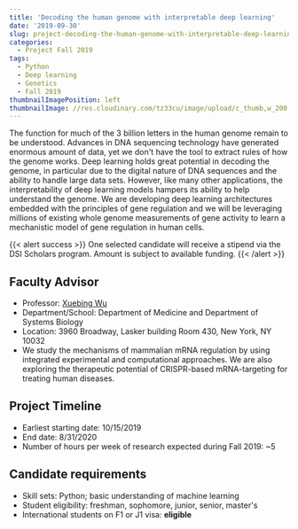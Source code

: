 ```yaml
---
title: 'Decoding the human genome with interpretable deep learning'
date: '2019-09-30'
slug: project-decoding-the-human-genome-with-interpretable-deep-learning
categories:
  - Project Fall 2019
tags:
  - Python
  - Deep learning
  - Genetics
  - Fall 2019
thumbnailImagePosition: left
thumbnailImage: //res.cloudinary.com/tz33cu/image/upload/c_thumb,w_200,g_face/v1547231276/chromosomes-2817314_960_720_h3vpll.png
---
```

The function for much of the 3 billion letters in the human genome remain to be understood. Advances in DNA sequencing technology have generated enormous amount of data, yet we don't have the tool to extract rules of how the genome works. Deep learning holds great potential in decoding the genome, in particular due to the digital nature of DNA sequences and the ability to handle large data sets. However, like many other applications, the interpretability of deep learning models hampers its ability to help understand the genome. We are developing deep learning architectures embedded with the principles of gene regulation and we will be leveraging millions of existing whole genome measurements of gene activity to learn a mechanistic model of gene regulation in human cells. 

<!--more-->

{{< alert success >}}
One selected candidate will receive a stipend via the DSI Scholars program. Amount is subject to available funding.
{{< /alert >}}

## Faculty Advisor
+ Professor: [Xuebing Wu](https://xuebingwu.github.io/)
+ Department/School: Department of Medicine and Department of Systems Biology
+ Location: 3960 Broadway, Lasker building Room 430, New York, NY 10032
+ We study the mechanisms of mammalian mRNA regulation by using integrated experimental and computational approaches. We are also exploring the therapeutic potential of CRISPR-based mRNA-targeting for treating human diseases.

## Project Timeline
+ Earliest starting date: 10/15/2019
+ End date: 8/31/2020
+ Number of hours per week of research expected during Fall 2019: ~5

## Candidate requirements
+ Skill sets: Python; basic understanding of machine learning
+ Student eligibility: freshman, sophomore, junior, senior, master's
+ International students on F1 or J1 visa: **eligible**

